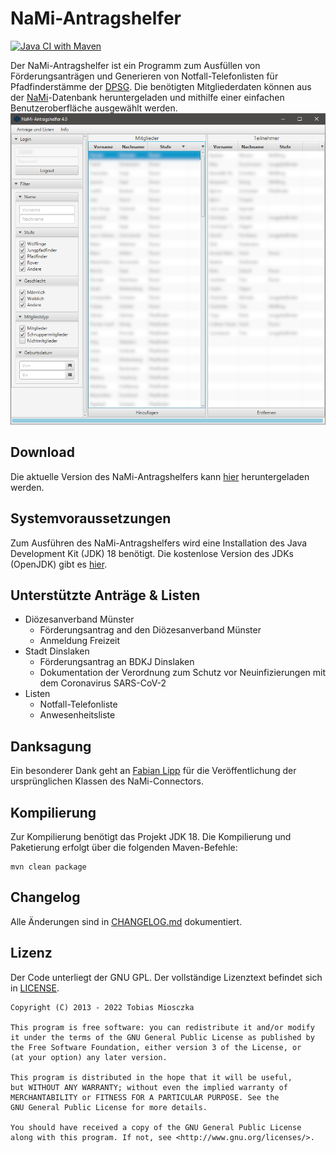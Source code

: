 NaMi-Antragshelfer
======================================================================
[![Java CI with Maven](https://github.com/tobiasmiosczka/nami-antragshelfer/actions/workflows/maven.yml/badge.svg)](https://github.com/tobiasmiosczka/nami-antragshelfer/actions/workflows/maven.yml)

Der NaMi-Antragshelfer ist ein Programm zum Ausfüllen von Förderungsanträgen und Generieren von Notfall-Telefonlisten für Pfadfinderstämme der [DPSG][1]. Die benötigten Mitgliederdaten können aus der [NaMi][2]-Datenbank heruntergeladen und mithilfe einer einfachen Benutzeroberfläche ausgewählt werden. 
![Benutzeroberfläche der Version 4.0](https://raw.githubusercontent.com/TobiasMiosczka/NaMi/master/pictures/preview.PNG "Benutzeroberfläche der Version 4.0")

Download
----------------------------------------------------------------------
Die aktuelle Version des NaMi-Antragshelfers kann [hier][3] heruntergeladen werden.

Systemvoraussetzungen
----------------------------------------------------------------------
Zum Ausführen des NaMi-Antragshelfers wird eine Installation des Java Development Kit (JDK) 18 benötigt.
Die kostenlose Version des JDKs (OpenJDK) gibt es [hier][4].

Unterstützte Anträge & Listen
----------------------------------------------------------------------
* Diözesanverband Münster
  * Förderungsantrag and den Diözesanverband Münster
  * Anmeldung Freizeit
* Stadt Dinslaken
  * Förderungsantrag an BDKJ Dinslaken
  * Dokumentation der Verordnung zum Schutz vor Neuinfizierungen mit dem Coronavirus SARS-CoV-2
* Listen
  * Notfall-Telefonliste
  * Anwesenheitsliste
  
Danksagung
----------------------------------------------------------------------
Ein besonderer Dank geht an [Fabian Lipp][5] für die Veröffentlichung der ursprünglichen Klassen des NaMi-Connectors.

Kompilierung
----------------------------------------------------------------------
Zur Kompilierung benötigt das Projekt JDK 18.
Die Kompilierung und Paketierung erfolgt über die folgenden Maven-Befehle:
```
mvn clean package
```

Changelog
----------------------------------------------------------------------
Alle Änderungen sind in [CHANGELOG.md][6] dokumentiert.


Lizenz
----------------------------------------------------------------------
Der Code unterliegt der GNU GPL. Der vollständige Lizenztext befindet sich in [LICENSE][7].


```
Copyright (C) 2013 - 2022 Tobias Miosczka

This program is free software: you can redistribute it and/or modify
it under the terms of the GNU General Public License as published by
the Free Software Foundation, either version 3 of the License, or
(at your option) any later version.

This program is distributed in the hope that it will be useful,
but WITHOUT ANY WARRANTY; without even the implied warranty of
MERCHANTABILITY or FITNESS FOR A PARTICULAR PURPOSE. See the
GNU General Public License for more details.

You should have received a copy of the GNU General Public License
along with this program. If not, see <http://www.gnu.org/licenses/>.
```
[1]: https://dpsg.de/
[2]: https://nami.dpsg.de/
[3]: https://github.com/tobiasmiosczka/nami-antragshelfer/releases/latest
[4]: https://adoptopenjdk.net/?variant=openjdk18&jvmVariant=hotspot
[5]: https://github.com/fabianlipp
[6]: https://github.com/TobiasMiosczka/NaMiAntragshelfer/blob/master/CHANGELOG.md
[7]: https://github.com/TobiasMiosczka/NaMiAntragshelfer/blob/master/LICENSE
